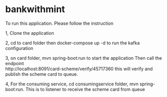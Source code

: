 # bankwithmint

To run this application. Please follow the instruction

1,  Clone the application

2,  cd to card folder then docker-compose up -d to run the kafka configuration

3,  on card folder, mvn spring-boot:run to start the application 
Then call the endpoint  
http://localhost:8091/card-scheme/verify/45717360 this will verify and publish the scheme card to queue.

4, For the consuming service, cd consumingservice folder, mvn spring-boot:run. This is to listener to receive the scheme card from queue
